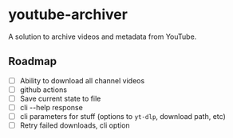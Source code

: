 # youtube-archiver

A solution to archive videos and metadata from YouTube.

## Roadmap

- [ ] Ability to download all channel videos
- [ ] github actions
- [ ] Save current state to file
- [ ] cli --help response
- [ ] cli parameters for stuff (options to `yt-dlp`, download path, etc)
- [ ] Retry failed downloads, cli option
